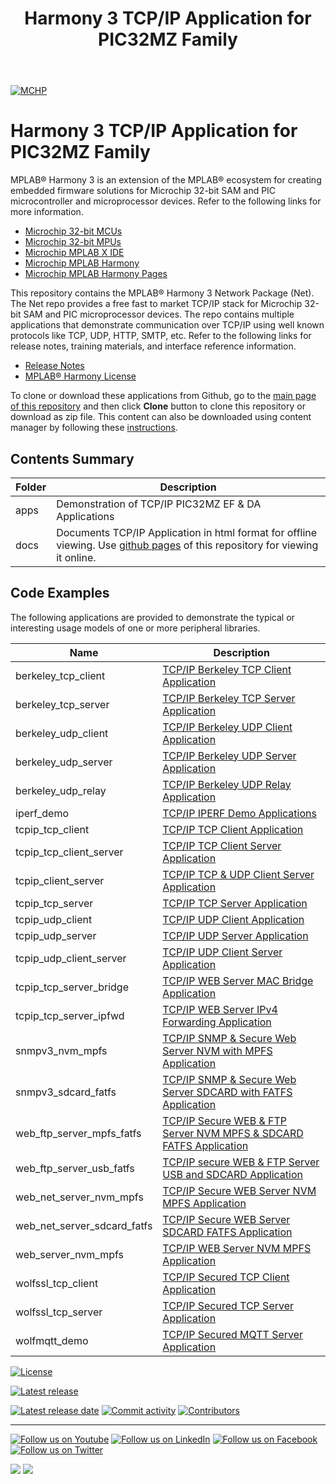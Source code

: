 ﻿---
title: Harmony 3 TCP/IP Application for PIC32MZ Family
nav_order: 1
has_children: true
has_toc: false
---
[![MCHP](https://www.microchip.com/ResourcePackages/Microchip/assets/dist/images/logo.png)](https://www.microchip.com)

# Harmony 3 TCP/IP Application for PIC32MZ Family

MPLAB® Harmony 3 is an extension of the MPLAB® ecosystem for creating
embedded firmware solutions for Microchip 32-bit SAM and PIC microcontroller
and microprocessor devices.  Refer to the following links for more information.
 - [Microchip 32-bit MCUs](https://www.microchip.com/design-centers/32-bit)
 - [Microchip 32-bit MPUs](https://www.microchip.com/design-centers/32-bit-mpus)
 - [Microchip MPLAB X IDE](https://www.microchip.com/mplab/mplab-x-ide)
 - [Microchip MPLAB Harmony](https://www.microchip.com/mplab/mplab-harmony)
 - [Microchip MPLAB Harmony Pages](https://microchip-mplab-harmony.github.io/)

This repository contains the MPLAB® Harmony 3 Network Package (Net).  The
Net repo provides a free fast to market TCP/IP stack for Microchip 32-bit SAM and PIC microprocessor
devices. The repo contains multiple applications that demonstrate communication over TCP/IP
using well known protocols like TCP, UDP, HTTP, SMTP, etc.
Refer to the following links for release notes, training materials, and interface
reference information.

- [Release Notes](release_notes.md)
- [MPLAB® Harmony License](mplab_harmony_license.md)

To clone or download these applications from Github, go to the [main page of this repository](https://github.com/Microchip-MPLAB-Harmony/net_apps_pic32mz_ef) and then click **Clone** button to clone this repository or download as zip file.
This content can also be downloaded using content manager by following these [instructions](https://github.com/Microchip-MPLAB-Harmony/contentmanager/wiki).

## Contents Summary

| Folder     | Description                              |
| ---        | ---                                      |
| apps       | Demonstration of TCP/IP PIC32MZ EF & DA Applications     |
| docs       | Documents TCP/IP Application in html format for offline viewing. Use [github pages](https://microchip-mplab-harmony.github.io/net_apps_pic32mz/) of this repository for viewing it online. |


## Code Examples

The following applications are provided to demonstrate the typical or interesting usage models of one or more peripheral libraries.

| Name | Description |
| ---- | ----------- |
|berkeley_tcp_client  | [TCP/IP Berkeley TCP Client Application](apps/berkeley_tcp_client/readme.md)  |
|berkeley_tcp_server  | [TCP/IP Berkeley TCP Server Application](apps/berkeley_tcp_server/readme.md)  |
|berkeley_udp_client  | [TCP/IP Berkeley UDP Client Application](apps/berkeley_udp_client/readme.md)  |
|berkeley_udp_server  | [TCP/IP Berkeley UDP Server Application](apps/berkeley_udp_server/readme.md)  |
|berkeley_udp_relay   | [TCP/IP Berkeley UDP Relay  Application](apps/berkeley_udp_relay/readme.md)   |
|iperf_demo           | [TCP/IP IPERF Demo Applications](apps/iperf_demo/readme.md)                   |
|tcpip_tcp_client     | [TCP/IP TCP Client Application](apps/tcpip_tcp_client/readme.md)              |
|tcpip_tcp_client_server     | [TCP/IP TCP Client Server Application](apps/tcpip_tcp_client_server/readme.md)        |
|tcpip_client_server     | [TCP/IP TCP & UDP Client Server Application](apps/tcpip_client_server/readme.md)              |
|tcpip_tcp_server     | [TCP/IP TCP Server Application](apps/tcpip_tcp_server/readme.md)              |
|tcpip_udp_client     | [TCP/IP UDP Client Application](apps/tcpip_udp_client/readme.md)              |
|tcpip_udp_server     | [TCP/IP UDP Server Application](apps/tcpip_udp_server/readme.md)              |
|tcpip_udp_client_server     | [TCP/IP UDP Client Server Application](apps/tcpip_udp_client_server/readme.md)              |
|tcpip_tcp_server_bridge     | [TCP/IP WEB Server MAC Bridge Application](apps/tcpip_tcp_server_bridge/readme.md)              |
|tcpip_tcp_server_ipfwd     | [TCP/IP WEB Server IPv4 Forwarding Application](apps/tcpip_tcp_server_ipfwd/readme.md)              |
|snmpv3_nvm_mpfs  | [TCP/IP SNMP & Secure Web Server NVM with MPFS Application](apps/snmpv3_nvm_mpfs/readme.md)       |
|snmpv3_sdcard_fatfs  | [TCP/IP SNMP & Secure Web Server SDCARD with FATFS Application](apps/snmpv3_sdcard_fatfs/readme.md)       |
|web_ftp_server_mpfs_fatfs | [TCP/IP Secure WEB & FTP Server NVM MPFS & SDCARD FATFS Application](apps/web_ftp_server_mpfs_fatfs/readme.md)|
|web_ftp_server_usb_fatfs | [TCP/IP secure WEB & FTP Server USB and SDCARD Application](apps/web_ftp_server_usb_fatfs/readme.md)|
|web_net_server_nvm_mpfs | [TCP/IP Secure WEB Server NVM MPFS Application](apps/web_net_server_nvm_mpfs/readme.md)|
|web_net_server_sdcard_fatfs | [TCP/IP Secure WEB Server SDCARD FATFS Application](apps/web_net_server_sdcard_fatfs/readme.md)|
|web_server_nvm_mpfs | [TCP/IP WEB Server NVM MPFS Application](apps/web_server_nvm_mpfs/readme.md)|
|wolfssl_tcp_client | [TCP/IP Secured TCP Client Application](apps/wolfssl_tcp_client/readme.md)|
|wolfssl_tcp_server | [TCP/IP Secured TCP Server Application](apps/wolfssl_tcp_server/readme.md)|
|wolfmqtt_demo | [TCP/IP Secured MQTT Server Application](apps/wolfmqtt_demo/readme.md)|



[![License](https://img.shields.io/badge/license-Harmony%20license-orange.svg)](https://github.com/Microchip-MPLAB-Harmony/net_apps_pic32mz/blob/master/mplab_harmony_license.md)

[![Latest release](https://img.shields.io/github/release/Microchip-MPLAB-Harmony/net_apps_pic32mz.svg)](https://github.com/Microchip-MPLAB-Harmony/net_apps_pic32mz/releases/latest)

[![Latest release date](https://img.shields.io/github/release-date/Microchip-MPLAB-Harmony/net_apps_pic32mz.svg)](https://github.com/Microchip-MPLAB-Harmony/net_apps_pic32mz/releases/latest)
[![Commit activity](https://img.shields.io/github/commit-activity/y/Microchip-MPLAB-Harmony/net_apps_pic32mz.svg)](https://github.com/Microchip-MPLAB-Harmony/net_apps_pic32mz/graphs/commit-activity)
[![Contributors](https://img.shields.io/github/contributors-anon/Microchip-MPLAB-Harmony/net_apps_pic32mz.svg)]()

____

[![Follow us on Youtube](https://img.shields.io/badge/Youtube-Follow%20us%20on%20Youtube-red.svg)](https://www.youtube.com/user/MicrochipTechnology)
[![Follow us on LinkedIn](https://img.shields.io/badge/LinkedIn-Follow%20us%20on%20LinkedIn-blue.svg)](https://www.linkedin.com/company/microchip-technology)
[![Follow us on Facebook](https://img.shields.io/badge/Facebook-Follow%20us%20on%20Facebook-blue.svg)](https://www.facebook.com/microchiptechnology/)
[![Follow us on Twitter](https://img.shields.io/twitter/follow/MicrochipTech.svg?style=social)](https://twitter.com/MicrochipTech)

[![](https://img.shields.io/github/stars/Microchip-MPLAB-Harmony/net_apps_pic32mz.svg?style=social)]()
[![](https://img.shields.io/github/watchers/Microchip-MPLAB-Harmony/net_apps_pic32mz.svg?style=social)]()
